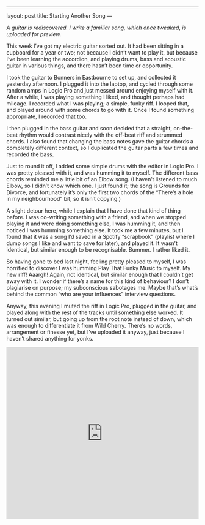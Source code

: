 ---
layout: post
title: Starting Another Song
—

*A guitar is rediscovered. I write a familiar song, which once tweaked, is uploaded for preview.*

This week I’ve got my electric guitar sorted out. It had been sitting in a cupboard for a year or two; not because I didn’t want to play it, but because I’ve been learning the accordion, and playing drums, bass and acoustic guitar in various things, and there hasn’t been time or opportunity.

I took the guitar to Bonners in Eastbourne to set up, and collected it yesterday afternoon. I plugged it into the laptop, and cycled through some random amps in Logic Pro and just messed around enjoying myself with it. After a while, I was playing something I liked, and thought perhaps had mileage. I recorded what I was playing; a simple, funky riff. I looped that, and played around with some chords to go with it. Once I found something appropriate, I recorded that too.

I then plugged in the bass guitar and soon decided that a straight, on-the-beat rhythm would contrast nicely with the off-beat riff and strummed chords. I also found that changing the bass notes gave the guitar chords a completely different context, so I duplicated the guitar parts a few times and recorded the bass. 

Just to round it off, I added some simple drums with the editor in Logic Pro. I was pretty pleased with it, and was humming it to myself. The different bass chords reminded me a little bit of an Elbow song. (I haven’t listened to much Elbow, so I didn’t know which one. I just found it; the song is Grounds for Divorce, and fortunately it’s only the first two chords of the “There’s a hole in my neighbourhood” bit, so it isn’t copying.)

A slight detour here, while I explain that I have done that kind of thing before. I was co-writing something with a friend, and when we stopped playing it and were doing something else, I was humming it, and then noticed I was humming something else. It took me a few minutes, but I found that it was a song I’d saved in a Spotify “scrapbook” (playlist where I dump songs I like and want to save for later), and played it. It wasn’t identical, but similar enough to be recognisable. Bummer. I rather liked it.

So having gone to bed last night, feeling pretty pleased to myself, I was horrified to discover I was humming Play That Funky Music to myself. My new riff! Aaargh! Again, not identical, but similar enough that I couldn’t get away with it. I wonder if there’s a name for this kind of behaviour? I don’t plagiarise on purpose; my subconscious sabotages me. Maybe that’s what’s behind the common “who are your influences” interview questions.

Anyway, this evening I muted the riff in Logic Pro, plugged in the guitar, and played along with the rest of the tracks until something else worked. It turned out similar, but going up from the root note instead of down, which was enough to differentiate it from Wild Cherry. There’s no words, arrangement or finesse yet, but I’ve uploaded it anyway, just because I haven’t shared anything for yonks. 

<iframe width="100%" height="450" scrolling="no" frameborder="no" src="https://w.soundcloud.com/player/?url=https%3A//api.soundcloud.com/tracks/191324944&amp;auto_play=false&amp;hide_related=false&amp;show_comments=true&amp;show_user=true&amp;show_reposts=false&amp;visual=true"></iframe>